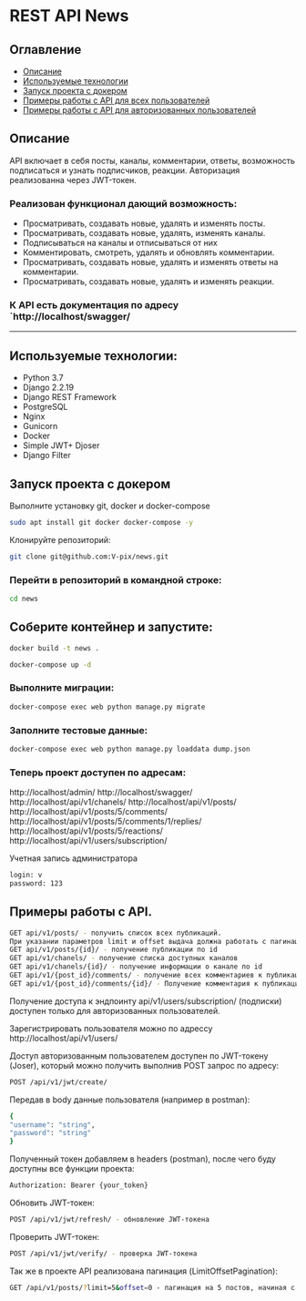 # REST API News

## Оглавление
- [Описание](#description)
- [Используемые технологии](#technologies)
- [Запуск проекта с докером](#launch)
- [Примеры работы с API для всех пользователей](#unauth)
- [Примеры работы с API для авторизованных пользователей](#auth)

<a id=description></a>
## Описание
API включает в себя посты, каналы, комментарии, ответы, возможность подписаться и узнать подписчиков, реакции. Авторизация реализованна через JWT-токен.
### Реализован функционал дающий возможность:
* Просматривать, создавать новые, удалять и изменять посты.
* Просматривать, создавать новые, удалять, изменять каналы.
* Подписываться на каналы и отписываться от них
* Комментировать, смотреть, удалять и обновлять комментарии.
* Просматривать, создавать новые, удалять и изменять ответы на комментарии.
* Просматривать, создавать новые, удалять и изменять реакции.

### К API есть документация по адресу `http://localhost/swagger/
---
<a id=technologies></a>
## Используемые технологии:
- Python 3.7
- Django 2.2.19
- Django REST Framework
- PostgreSQL
- Nginx
- Gunicorn
- Docker
- Simple JWT+ Djoser
- Django Filter 

<a id=launch></a>
## Запуск проекта с докером
Выполните установку git, docker и docker-compose
```sh
sudo apt install git docker docker-compose -y
```
Клонируйте репозиторий:
```sh
git clone git@github.com:V-pix/news.git
```
### Перейти в репозиторий в командной строке:
```bash
cd news
```
## Cоберите контейнер и запустите:
```bash
docker build -t news .
```
```bash
docker-compose up -d
```
### Выполните миграции:
```bash
docker-compose exec web python manage.py migrate
```
### Заполните тестовые данные:
```bash
docker-compose exec web python manage.py loaddata dump.json
```
### Теперь проект доступен по адресам: 
http://localhost/admin/
http://localhost/swagger/
http://localhost/api/v1/chanels/
http://localhost/api/v1/posts/
http://localhost/api/v1/posts/5/comments/
http://localhost/api/v1/posts/5/comments/1/replies/
http://localhost/api/v1/posts/5/reactions/
http://localhost/api/v1/users/subscription/


Учетная запись администратора
```sh
login: v
password: 123
```

<a id=unauth></a>
## Примеры работы с API.
```bash
GET api/v1/posts/ - получить список всех публикаций.
При указании параметров limit и offset выдача должна работать с пагинацией
GET api/v1/posts/{id}/ - получение публикации по id
GET api/v1/chanels/ - получение списка доступных каналов
GET api/v1/chanels/{id}/ - получение информации о канале по id
GET api/v1/{post_id}/comments/ - получение всех комментариев к публикации
GET api/v1/{post_id}/comments/{id}/ - Получение комментария к публикации по id
```
Получение доступа к эндпоинту api/v1/users/subscription/
(подписки) доступен только для авторизованных пользователей.

Зарегистрировать пользователя можно по адрессу http://localhost/api/v1/users/

Доступ авторизованным пользователем доступен по JWT-токену (Joser),
который можно получить выполнив POST запрос по адресу:
```bash
POST /api/v1/jwt/create/
```
Передав в body данные пользователя (например в postman):
```bash
{
"username": "string",
"password": "string"
}
```
Полученный токен добавляем в headers (postman), после чего буду доступны все функции проекта:
```bash
Authorization: Bearer {your_token}
```
Обновить JWT-токен:
```bash
POST /api/v1/jwt/refresh/ - обновление JWT-токена
```
Проверить JWT-токен:
```bash
POST /api/v1/jwt/verify/ - проверка JWT-токена
```
Так же в проекте API реализована пагинация (LimitOffsetPagination):
```bash
GET /api/v1/posts/?limit=5&offset=0 - пагинация на 5 постов, начиная с первого
```
